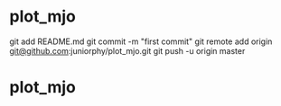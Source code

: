 # plot_mjo
git add README.md
git commit -m "first commit"
git remote add origin git@github.com:juniorphy/plot_mjo.git
git push -u origin master

# plot_mjo
